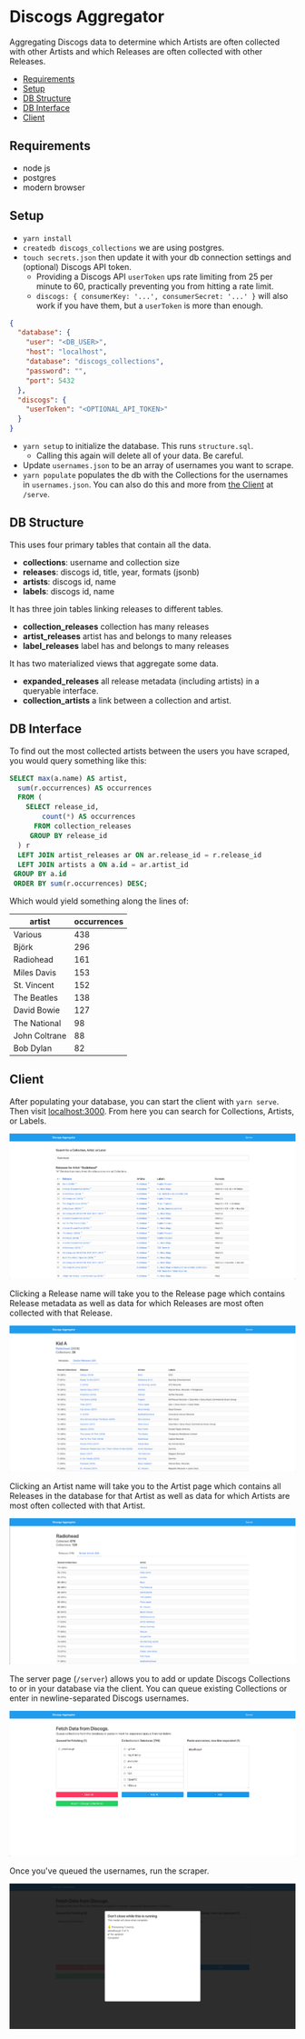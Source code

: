 # Discogs Aggregator

Aggregating Discogs data to determine which Artists are often collected with other Artists and which Releases are often collected with other Releases.


- [Requirements](#requirements)
- [Setup](#setup)
- [DB Structure](#db-structure)
- [DB Interface](#db-interface)
- [Client](#client)

## Requirements

- node js
- postgres
- modern browser

## Setup

- `yarn install`
- `createdb discogs_collections` we are using postgres.
- `touch secrets.json` then update it with your db connection settings and (optional) Discogs API token.
  - Providing a Discogs API `userToken` ups rate limiting from 25 per minute to 60, practically preventing you from hitting a rate limit.
  - `discogs: { consumerKey: '...', consumerSecret: '...' }` will also work if you have them, but a `userToken` is more than enough.

```json
{
  "database": {
    "user": "<DB_USER>",
    "host": "localhost",
    "database": "discogs_collections",
    "password": "",
    "port": 5432
  },
  "discogs": {
    "userToken": "<OPTIONAL_API_TOKEN>"
  }
}
```

- `yarn setup` to initialize the database. This runs `structure.sql`.
  - Calling this again will delete all of your data. Be careful.
- Update `usernames.json` to be an array of usernames you want to scrape.
- `yarn populate` populates the db with the Collections for the usernames in `usernames.json`. You can also do this and more from [the Client](#Client) at `/serve`.

## DB Structure

This uses four primary tables that contain all the data.

- **collections**: username and collection size
- **releases**: discogs id, title, year, formats (jsonb)
- **artists**: discogs id, name
- **labels**: discogs id, name

It has three join tables linking releases to different tables.

- **collection_releases** collection has many releases
- **artist_releases** artist has and belongs to many releases
- **label_releases** label has and belongs to many releases

It has two materialized views that aggregate some data.

- **expanded_releases** all release metadata (including artists) in a queryable interface.
- **collection_artists** a link between a collection and artist.

## DB Interface

To find out the most collected artists between the users you have scraped, you would query something like this:

```sql
SELECT max(a.name) AS artist,
  sum(r.occurrences) AS occurrences
  FROM (
    SELECT release_id,
        count(*) AS occurrences
      FROM collection_releases
     GROUP BY release_id
  ) r
  LEFT JOIN artist_releases ar ON ar.release_id = r.release_id
  LEFT JOIN artists a ON a.id = ar.artist_id
 GROUP BY a.id
 ORDER BY sum(r.occurrences) DESC;
```

Which would yield something along the lines of:

| artist        | occurrences |
| ------------- | ----------- |
| Various       | 438         |
| Björk         | 296         |
| Radiohead     | 161         |
| Miles Davis   | 153         |
| St. Vincent   | 152         |
| The Beatles   | 138         |
| David Bowie   | 127         |
| The National  | 98          |
| John Coltrane | 88          |
| Bob Dylan     | 82          |

## Client

After populating your database, you can start the client with `yarn serve`.
Then visit [localhost:3000](http://localhost:3000). From here you can search for Collections, Artists, or Labels.

![/browser](assets/browser.png?raw=true "Home Page")

Clicking a Release name will take you to the Release page which contains Release metadata as well as data for which Releases are most often collected with that Release.

![/release](assets/release.png?raw=true "Release Page")

Clicking an Artist name will take you to the Artist page which contains all Releases in the database for that Artist as well as data for which Artists are most often collected with that Artist.

![/artist](assets/artist.png?raw=true "Artist Page")

The server page (`/server`) allows you to add or update Discogs Collections to or in your database via the client. You can queue existing Collections or enter in newline-separated Discogs usernames.

![/server-interface](assets/server-interface.png?raw=true "Server Interface")

Once you've queued the usernames, run the scraper.

![/server-populating](assets/server-populating.png?raw=true "Server Population")
